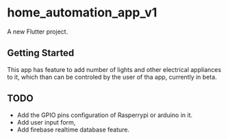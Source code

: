 # home_automation_app_v1

A new Flutter project.

## Getting Started

This app has feature to add number of lights and other electrical appliances to it,
which than can be controled by the user of tha app,
currently in beta.

## TODO
- Add the GPIO pins configuration of Rasperrypi or arduino in it.
- Add user input form,
- Add firebase realtime database feature.